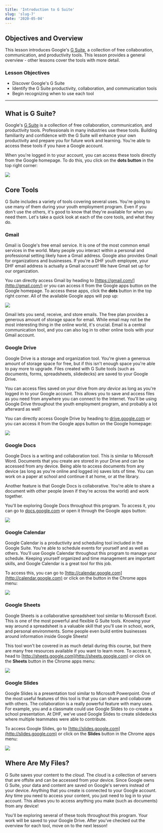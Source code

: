 ```yaml
---
title: 'Introduction to G Suite'
slug: 'slug-7'
date: '2020-05-04'
---
```


## Objectives and Overview

This lesson introduces Google's [G Suite](https://gsuite.google.com/), a collection of free collaboration, communication, and productivity tools. This lesson provides a general overview - other lessons cover the tools with more detail.

### Lesson Objectives

- Discover Google's G Suite
- Identify the G Suite productivity, collaboration, and communication tools
- Begin recognizing when to use each tool

---

## What is G Suite?

Google's [G Suite](https://gsuite.google.com/) is a collection of free collaboration, communication, and productivity tools. Professionals in many industries use these tools. Building familiarity and confidence with the G Suite will enhance your own productivity and prepare you for future work and learning. You're able to access these tools if you have a Google account.

When you're logged in to your account, you can access these tools directly from the Google homepage. To do this, you click on the **dots button** in the top right corner:

![](images/g-suite-chrome-steps.gif)

## Core Tools

G Suite includes a variety of tools covering several uses. You're going to use many of them during your youth employment program. Even if you don't use the others, it's good to know that they're available for when you need them. Let's take a quick look at each of the core tools, and what they do.

### Gmail

Gmail is Google's free email service. It is one of the most common email services in the world. Many people you interact within a personal and professional setting likely have a Gmail address. Google also provides Gmail for organizations and businesses. If you're a DHF youth employee, your DHF email address is actually a Gmail account! We have Gmail set up for our organization.

You can directly access Gmail by heading to [https://gmail.com/](http://gmail.com/) or you can access it from the Google apps button on the Google homepage. To access these apps, click the **dots** button in the top right corner. All of the available Google apps will pop up:

![](images/g-suite-chrome-gmail-1024x617.jpg)

Gmail lets you send, receive, and store emails. The free plan provides a generous amount of storage space for email. While email may not be the most interesting thing in the online world, it's crucial. Email is a central communication tool, and you can also log in to other online tools with your Gmail account.

### Google Drive

Google Drive is a storage and organization tool. You're given a generous amount of storage space for free, but if this isn't enough space you're able to pay more to upgrade. Files created with G Suite tools (such as documents, forms, spreadsheets, slidedecks) are saved to your Google Drive.

You can access files saved on your drive from _any device_ as long as you're logged in to your Google account. This allows you to save and access files as you need from anywhere you can connect to the Internet. You'll be using Google Drive throughout the youth employment program, and probably a lot afterward as well!

You can directly access Google Drive by heading to [drive.google.com](http://drive.google.com) or you can access it from the Google apps button on the Google homepage:

![](images/g-suite-chrome-drive-1024x617.jpg)

### Google Docs

Google Docs is a writing and collaboration tool. This is similar to Microsoft Word. Documents that you create are stored in your Drive and can be accessed from any device. Being able to access documents from any device (as long as you're online and logged in) saves lots of time. You can work on a paper at school and continue it at home, or at the library.

Another feature is that Google Docs is collaborative. You're able to share a document with other people (even if they're across the world) and work together.

You'll be exploring Google Docs throughout this program. To access it, you can go to [docs.google.com](http://docs.google.com) or open it through the Google apps button:

![](images/g-suite-chrome-docs-1024x617.jpg)

### Google Calendar

Google Calendar is a productivity and scheduling tool included in the Google Suite. You're able to schedule events for yourself and as well as others. You'll use Google Calendar throughout this program to manage your schedule. Keeping yourself organized and time management are important skills, and Google Calendar is a great tool for this job.

To access this, you can go to [http://calendar.google.com](http://calendar.google.com) or click on the button in the Chrome apps menu:

![](images/g-suite-chrome-calendar-1024x617.jpg)

### Google Sheets

Google Sheets is a collaborative spreadsheet tool similar to Microsoft Excel. This is one of the most powerful and flexible G Suite tools. Knowing your way around a spreadsheet is a valuable skill that you'll use in school, work, and personal environments. Some people even build entire businesses around information inside Google Sheets!

This tool won't be covered in as much detail during this course, but there are many free resources available if you want to learn more. To access it, head to [http://sheets.google.com](http://sheets.google.com) or click on the **Sheets** button in the Chrome apps menu:

![](images/g-suite-chrome-sheets-1024x617.jpg)

### Google Slides

Google Slides is a presentation tool similar to Microsoft Powerpoint. One of the most useful features of this tool is that you can share and collaborate with others. The collaboration is a really powerful feature with many uses. For example, you and a classmate could use Google Slides to co-create a school presentation. At DHF, we've used Google Slides to create slidedecks where multiple teammates were able to contribute.

To access Google Slides, go to [http://slides.google.com](http://slides.google.com) or click on the **Slides** button in the Chrome apps menu:

![](images/g-suite-chrome-slides-1024x617.jpg)

## Where Are My Files?

G Suite saves your content to the _cloud_. The cloud is a collection of servers that are offsite and can be accessed from your device. Since Google owns G Suite, your data and content are saved on Google's servers instead of your device. Anything that you create is connected to your Google account. Any time you need to access your content, you just need to log in to your account. This allows you to access anything you make (such as documents) from any device!

You'll be exploring several of these tools throughout this program. Your work will be saved to your Google Drive. After you've checked out the overview for each tool, move on to the next lesson!
